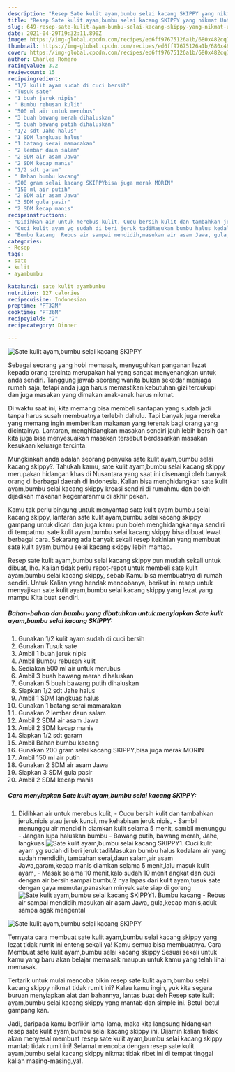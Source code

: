 ```yaml
---
description: "Resep Sate kulit ayam,bumbu selai kacang SKIPPY yang nikmat Untuk Jualan"
title: "Resep Sate kulit ayam,bumbu selai kacang SKIPPY yang nikmat Untuk Jualan"
slug: 649-resep-sate-kulit-ayam-bumbu-selai-kacang-skippy-yang-nikmat-untuk-jualan
date: 2021-04-29T19:32:11.890Z
image: https://img-global.cpcdn.com/recipes/ed6ff97675126a1b/680x482cq70/sate-kulit-ayambumbu-selai-kacang-skippy-foto-resep-utama.jpg
thumbnail: https://img-global.cpcdn.com/recipes/ed6ff97675126a1b/680x482cq70/sate-kulit-ayambumbu-selai-kacang-skippy-foto-resep-utama.jpg
cover: https://img-global.cpcdn.com/recipes/ed6ff97675126a1b/680x482cq70/sate-kulit-ayambumbu-selai-kacang-skippy-foto-resep-utama.jpg
author: Charles Romero
ratingvalue: 3.2
reviewcount: 15
recipeingredient:
- "1/2 kulit ayam sudah di cuci bersih"
- "Tusuk sate"
- "1 buah jeruk nipis"
- " Bumbu rebusan kulit"
- "500 ml air untuk merubus"
- "3 buah bawang merah dihaluskan"
- "5 buah bawang putih dihaluskan"
- "1/2 sdt Jahe halus"
- "1 SDM langkuas halus"
- "1 batang serai mamarakan"
- "2 lembar daun salam"
- "2 SDM air asam Jawa"
- "2 SDM kecap manis"
- "1/2 sdt garam"
- " Bahan bumbu kacang"
- "200 gram selai kacang SKIPPYbisa juga merak MORIN"
- "150 ml air putih"
- "2 SDM air asam Jawa"
- "3 SDM gula pasir"
- "2 SDM kecap manis"
recipeinstructions:
- "Didihkan air untuk merebus kulit, Cucu bersih kulit dan tambahkan jeruk,nipis atau jeruk kunci, me kehabisan jeruk nipis, Sambil menunggu air mendidih diamkan kulit selama 5 menit, sambil menunggu Jangan lupa haluskan bumbu  Bawang putih, bawang merah, Jahe, langkuas"
- "Cuci kulit ayam yg sudah di beri jeruk tadiMasukan bumbu halus kedalam air yang sudah mendidih, tambahan serai,daun salam,air asam Jawa,garam,kecap manis diamkan selama 5 menit,lalu masuk kulit ayam, Masak selama 10 menit,kalo sudah 10 menit angkat dan cuci dengan air bersih sampai bumbu2 nya lapas dari kulit ayam,tusuk sate dengan gaya memutar,panaskan minyak sate siap di goreng"
- "Bumbu kacang  Rebus air sampai mendidih,masukan air asam Jawa, gula,kecap manis,aduk sampa agak mengental"
categories:
- Resep
tags:
- sate
- kulit
- ayambumbu

katakunci: sate kulit ayambumbu 
nutrition: 127 calories
recipecuisine: Indonesian
preptime: "PT32M"
cooktime: "PT36M"
recipeyield: "2"
recipecategory: Dinner

---
```



![Sate kulit ayam,bumbu selai kacang SKIPPY](https://img-global.cpcdn.com/recipes/ed6ff97675126a1b/680x482cq70/sate-kulit-ayambumbu-selai-kacang-skippy-foto-resep-utama.jpg)

Sebagai seorang yang hobi memasak, menyuguhkan panganan lezat kepada orang tercinta merupakan hal yang sangat menyenangkan untuk anda sendiri. Tanggung jawab seorang  wanita bukan sekedar menjaga rumah saja, tetapi anda juga harus memastikan kebutuhan gizi tercukupi dan juga masakan yang dimakan anak-anak harus nikmat.

Di waktu  saat ini, kita memang bisa membeli santapan yang sudah jadi tanpa harus susah membuatnya terlebih dahulu. Tapi banyak juga mereka yang memang ingin memberikan makanan yang terenak bagi orang yang dicintainya. Lantaran, menghidangkan masakan sendiri jauh lebih bersih dan kita juga bisa menyesuaikan masakan tersebut berdasarkan masakan kesukaan keluarga tercinta. 



Mungkinkah anda adalah seorang penyuka sate kulit ayam,bumbu selai kacang skippy?. Tahukah kamu, sate kulit ayam,bumbu selai kacang skippy merupakan hidangan khas di Nusantara yang saat ini disenangi oleh banyak orang di berbagai daerah di Indonesia. Kalian bisa menghidangkan sate kulit ayam,bumbu selai kacang skippy kreasi sendiri di rumahmu dan boleh dijadikan makanan kegemaranmu di akhir pekan.

Kamu tak perlu bingung untuk menyantap sate kulit ayam,bumbu selai kacang skippy, lantaran sate kulit ayam,bumbu selai kacang skippy gampang untuk dicari dan juga kamu pun boleh menghidangkannya sendiri di tempatmu. sate kulit ayam,bumbu selai kacang skippy bisa dibuat lewat berbagai cara. Sekarang ada banyak sekali resep kekinian yang membuat sate kulit ayam,bumbu selai kacang skippy lebih mantap.

Resep sate kulit ayam,bumbu selai kacang skippy pun mudah sekali untuk dibuat, lho. Kalian tidak perlu repot-repot untuk membeli sate kulit ayam,bumbu selai kacang skippy, sebab Kamu bisa membuatnya di rumah sendiri. Untuk Kalian yang hendak mencobanya, berikut ini resep untuk menyajikan sate kulit ayam,bumbu selai kacang skippy yang lezat yang mampu Kita buat sendiri.

<!--inarticleads1-->

##### Bahan-bahan dan bumbu yang dibutuhkan untuk menyiapkan Sate kulit ayam,bumbu selai kacang SKIPPY:

1. Gunakan 1/2 kulit ayam sudah di cuci bersih
1. Gunakan Tusuk sate
1. Ambil 1 buah jeruk nipis
1. Ambil  Bumbu rebusan kulit
1. Sediakan 500 ml air untuk merubus
1. Ambil 3 buah bawang merah dihaluskan
1. Gunakan 5 buah bawang putih dihaluskan
1. Siapkan 1/2 sdt Jahe halus
1. Ambil 1 SDM langkuas halus
1. Gunakan 1 batang serai mamarakan
1. Gunakan 2 lembar daun salam
1. Ambil 2 SDM air asam Jawa
1. Ambil 2 SDM kecap manis
1. Siapkan 1/2 sdt garam
1. Ambil  Bahan bumbu kacang
1. Gunakan 200 gram selai kacang SKIPPY,bisa juga merak MORIN
1. Ambil 150 ml air putih
1. Gunakan 2 SDM air asam Jawa
1. Siapkan 3 SDM gula pasir
1. Ambil 2 SDM kecap manis




<!--inarticleads2-->

##### Cara menyiapkan Sate kulit ayam,bumbu selai kacang SKIPPY:

1. Didihkan air untuk merebus kulit, - Cucu bersih kulit dan tambahkan jeruk,nipis atau jeruk kunci, me kehabisan jeruk nipis, - Sambil menunggu air mendidih diamkan kulit selama 5 menit, sambil menunggu - Jangan lupa haluskan bumbu  - Bawang putih, bawang merah, Jahe, langkuas
<img src="//assets-global.cpcdn.com/assets/icons/button_play-2c75c40dde080a61004c1f40b05d8f140eaff45d7e9e6481dc71c63d2e7c4909.png" alt="Sate kulit ayam,bumbu selai kacang SKIPPY">1. Cuci kulit ayam yg sudah di beri jeruk tadiMasukan bumbu halus kedalam air yang sudah mendidih, tambahan serai,daun salam,air asam Jawa,garam,kecap manis diamkan selama 5 menit,lalu masuk kulit ayam, - Masak selama 10 menit,kalo sudah 10 menit angkat dan cuci dengan air bersih sampai bumbu2 nya lapas dari kulit ayam,tusuk sate dengan gaya memutar,panaskan minyak sate siap di goreng
<img src="//assets-global.cpcdn.com/assets/icons/button_play-2c75c40dde080a61004c1f40b05d8f140eaff45d7e9e6481dc71c63d2e7c4909.png" alt="Sate kulit ayam,bumbu selai kacang SKIPPY">1. Bumbu kacang  - Rebus air sampai mendidih,masukan air asam Jawa, gula,kecap manis,aduk sampa agak mengental
<img src="//assets-global.cpcdn.com/assets/icons/button_play-2c75c40dde080a61004c1f40b05d8f140eaff45d7e9e6481dc71c63d2e7c4909.png" alt="Sate kulit ayam,bumbu selai kacang SKIPPY">



Ternyata cara membuat sate kulit ayam,bumbu selai kacang skippy yang lezat tidak rumit ini enteng sekali ya! Kamu semua bisa membuatnya. Cara Membuat sate kulit ayam,bumbu selai kacang skippy Sesuai sekali untuk kamu yang baru akan belajar memasak maupun untuk kamu yang telah lihai memasak.

Tertarik untuk mulai mencoba bikin resep sate kulit ayam,bumbu selai kacang skippy nikmat tidak rumit ini? Kalau kamu ingin, yuk kita segera buruan menyiapkan alat dan bahannya, lantas buat deh Resep sate kulit ayam,bumbu selai kacang skippy yang mantab dan simple ini. Betul-betul gampang kan. 

Jadi, daripada kamu berfikir lama-lama, maka kita langsung hidangkan resep sate kulit ayam,bumbu selai kacang skippy ini. Dijamin kalian tiidak akan menyesal membuat resep sate kulit ayam,bumbu selai kacang skippy mantab tidak rumit ini! Selamat mencoba dengan resep sate kulit ayam,bumbu selai kacang skippy nikmat tidak ribet ini di tempat tinggal kalian masing-masing,ya!.

